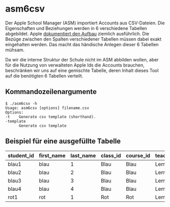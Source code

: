 # asm6csv

Der Apple School Manager (ASM) importiert Accounts aus CSV-Dateien. Die Eigenschaften und Beziehungen werden in 6 verschiedene Tabellen abgebildet. Apple [dokumentiert den Aufbau](https://support.apple.com/de-de/HT207029) ziemlich ausführlich. Die Bezüge zwischen den Spalten verschiedener Tabellen müssen dabei exakt eingehalten werden. Das macht das händische Anlegen dieser 6 Tabellen mühsam.

Da wir die interne Struktur der Schule nicht im ASM abbilden wollen, aber für die Nutzung von verwalteten Apple Ids die Accounts brauchen, beschränken wir uns auf eine gemischte Tabelle, deren Inhalt dieses Tool auf die benötigten 6 Tabellen verteilt.

## Kommandozeilenargumente

  ```shell
  $ ./asm6csv -h
Usage: asm6csv [options] filename.csv
Options:
  -t    Generate csv template (shorthand).
  -template
        Generate csv template
```

## Beispiel für eine ausgefüllte Tabelle
| student_id | first_name | last_name | class_id | course_id | teacher_id | password_policy | location_name |
|---|---|---|---|---|---|---|---|
| blau1 | blau | 1 | Blau | Blau | Lempel |  | Schule |
| blau2 | blau | 2 | Blau | Blau | Lempel |  | Schule |
| blau3 | blau | 3 | Blau | Blau | Lempel |  | Schule |
| blau4 | blau | 4 | Blau | Blau | Lempel |  | Schule |
| rot1 | rot | 1 | Rot | Rot | Lempel |  | Schule |